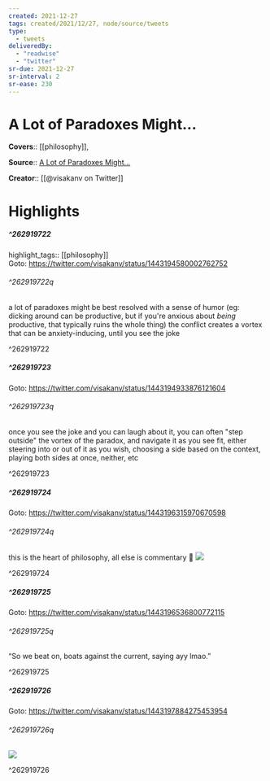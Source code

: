 ```yaml
---
created: 2021-12-27
tags: created/2021/12/27, node/source/tweets
type: 
  - tweets
deliveredBy: 
  - "readwise"
  - "twitter"
sr-due: 2021-12-27
sr-interval: 2
sr-ease: 230
---
```

# A Lot of Paradoxes Might...

**Covers**:: [[philosophy]], 

**Source**:: [A Lot of Paradoxes Might...](https://twitter.com/visakanv/status/1443194580002762752)

**Creator**:: [[@visakanv on Twitter]]

# Highlights
##### ^262919722

highlight_tags:: [[philosophy]]   
Goto: https://twitter.com/visakanv/status/1443194580002762752  

###### ^262919722q

a lot of paradoxes might be best resolved with a sense of humor 
(eg: dicking around can be productive, but if you're anxious about *being* productive, that typically ruins the whole thing)
the conflict creates a vortex that can be anxiety-inducing, until you see the joke 

^262919722

##### ^262919723


Goto: https://twitter.com/visakanv/status/1443194933876121604  

###### ^262919723q

once you see the joke and you can laugh about it, you can often "step outside" the vortex of the paradox, and navigate it as you see fit, either steering into or out of it as you wish, choosing a side based on the context, playing both sides at once, neither, etc 

^262919723

##### ^262919724


Goto: https://twitter.com/visakanv/status/1443196315970670598  

###### ^262919724q

this is the heart of philosophy, all else is commentary 🧐 
![](https://pbs.twimg.com/media/FAdDO5MVkAA37do.jpg) 

^262919724

##### ^262919725


Goto: https://twitter.com/visakanv/status/1443196536800772115  

###### ^262919725q

“So we beat on, boats against the current, saying ayy lmao.” 

^262919725

##### ^262919726


Goto: https://twitter.com/visakanv/status/1443197884275453954  

###### ^262919726q

![](https://pbs.twimg.com/media/FAdEgglVkAUpfBk.jpg) 

^262919726

